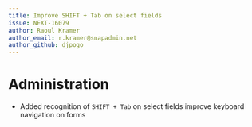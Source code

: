 ```yaml
---
title: Improve SHIFT + Tab on select fields
issue: NEXT-16079
author: Raoul Kramer
author_email: r.kramer@snapadmin.net 
author_github: djpogo
---
```

# Administration
* Added recognition of `SHIFT + Tab` on select fields improve keyboard navigation on forms
